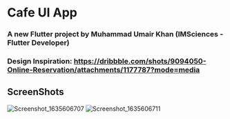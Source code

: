 # Cafe UI App
### A new Flutter project by Muhammad Umair Khan (IMSciences - Flutter Developer)
### Design Inspiration: https://dribbble.com/shots/9094050-Online-Reservation/attachments/1177787?mode=media
## ScreenShots


![Screenshot_1635606707](https://user-images.githubusercontent.com/75219867/139538965-99b9f3e9-ee6c-4f97-92e5-9276e50367b3.png)
![Screenshot_1635606711](https://user-images.githubusercontent.com/75219867/139538967-c025531e-c47c-4681-be3a-bbcb83580b7d.png)

